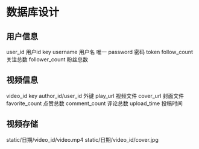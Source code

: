 # 数据库设计

## 用户信息
user_id 用户id key
username 用户名 唯一
password 密码
token
follow_count 关注总数
follower_count 粉丝总数


## 视频信息
video_id key 
author_id/user_id 外键
play_url 视频文件
cover_url 封面文件
favorite_count 点赞总数
comment_count 评论总数
upload_time 投稿时间

## 视频存储
static/日期/video_id/video.mp4
static/日期/video_id/cover.jpg

